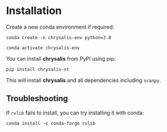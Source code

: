 # Installation

Create a new conda environment if required:

```shell
conda create -n chrysalis-env python=3.8
```

```shell
conda activate chrysalis-env
```

You can install **chrysalis** from PyPI using pip:

```shell
pip install chrysalis-st
```

This will install **chrysalis** and all dependencies including `scanpy`.

## Troubleshooting

If `rvlib` fails to install, you can try installing it with conda:
```shell
conda install -c conda-forge rvlib 
```
